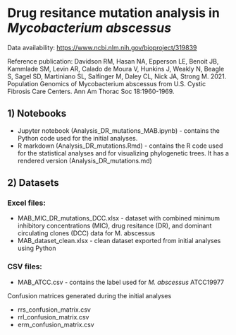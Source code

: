 # Drug resitance mutation analysis in *Mycobacterium abscessus*

Data availability: https://www.ncbi.nlm.nih.gov/bioproject/319839

Reference publication: Davidson RM, Hasan NA, Epperson LE, Benoit JB, Kammlade SM, Levin AR, Calado de Moura V, Hunkins J, Weakly N, Beagle S, Sagel SD, Martiniano SL, Salfinger M, Daley CL, Nick JA, Strong M. 2021. Population Genomics of Mycobacterium abscessus from U.S. Cystic Fibrosis Care Centers. Ann Am Thorac Soc 18:1960-1969.

## 1) Notebooks 
- Jupyter notebook (Analysis_DR_mutations_MAB.ipynb) - contains the Python code used for the initial analyses. 
- R markdown (Analysis_DR_mutations.Rmd) - contains the R code used for the statistical analyses and for visualizing phylogenetic trees. It has a rendered version (Analysis_DR_mutations.md)

## 2) Datasets
### Excel files:
- MAB_MIC_DR_mutations_DCC.xlsx - dataset with combined minimum inhibitory concentrations (MIC), drug resitance (DR), and dominant circulating clones (DCC) data for M. abscessus 
- MAB_dataset_clean.xlsx - clean dataset exported from initial analyses using Python 

### CSV files: 
- MAB_ATCC.csv - contains the label used for *M. abscessus* ATCC19977

Confusion matrices generated during the initial analyses  
- rrs_confusion_matrix.csv
- rrl_confusion_matrix.csv
- erm_confusion_matrix.csv
